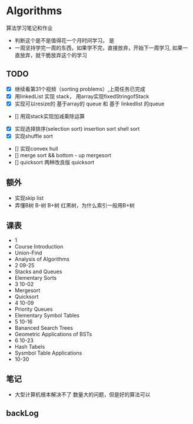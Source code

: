 # Algorithms
算法学习笔记和作业

- 判断这个是不是值得花一个月时间学习。 是
- 一周坚持学完一周的东西，如果学不完，直接放弃，开始下一周学习, 如果一直放弃，就干脆放弃这个的学习

## TODO
- [x] 继续看第31个视频（sorting problems）,上周任务已完成
- [x] 用linkedList 实现 stack，  用array实现fixedStringofStack
- [x] 实现可以resize的 基于array的 queue 和 基于 linkedlist 的queue
- [] 用双stack实现加减乘除运算
- [x] 实现选择排序(selection sort) insertion sort shell sort
- [x] 实现shuffle sort
- [] 实现convex hull
- [] merge sort && bottom - up mergesort
- [] quicksort 两种改良版 quicksort

## 额外
- 实现skip list
- 弄懂B树 B-树 B+树 红黑树，为什么索引一般用B+树

## 课表
- 1
- Course Introduction
- Union-Find
- Analysis of Algorithms
- 2 09-25
- Stacks and Queues
- Elementary Sorts
- 3 10-02
- Mergesort
- Quicksort
- 4 10-09
- Priority Queues
- Elementary Symbol Tables
- 5 10-16
- Bananced Search Trees
-  Geometric Applications of BSTs
- 6 10-23
- Hash Tabels
- Sysmbol Table Applications
- 10-30

## 笔记
- 大型计算机根本解决不了 数量大的问题，但是好的算法可以

## backLog
